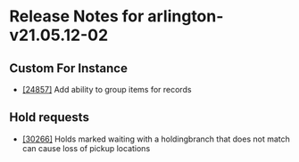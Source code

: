 
# Release Notes for arlington-v21.05.12-02

## Custom For Instance

- [[24857]](http://bugs.koha-community.org/bugzilla3/show_bug.cgi?id=24857) Add ability to group items for records

## Hold requests

- [[30266]](http://bugs.koha-community.org/bugzilla3/show_bug.cgi?id=30266) Holds marked waiting with a holdingbranch that does not match can cause loss of pickup locations


